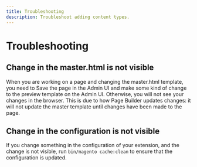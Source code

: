 ```yaml
---
title: Troubleshooting
description: Troubleshoot adding content types.
---
```


# Troubleshooting

## Change in the master.html is not visible

When you are working on a page and changing the master.html template, you need to Save the page in the Admin UI and make some kind of change to the preview template on the Admin UI. Otherwise, you will not see your changes in the browser. This is due to how Page Builder updates changes: it will not update the master template until changes have been made to the page.

## Change in the configuration is not visible

If you change something in the configuration of your extension, and the change is not visible, run `bin/magento cache:clean` to ensure that the configuration is updated.

